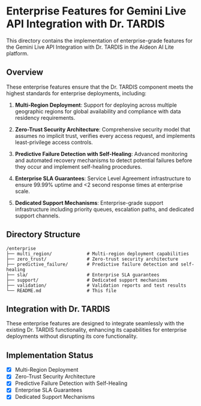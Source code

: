 # Enterprise Features for Gemini Live API Integration with Dr. TARDIS

This directory contains the implementation of enterprise-grade features for the Gemini Live API Integration with Dr. TARDIS in the Aideon AI Lite platform.

## Overview

These enterprise features ensure that the Dr. TARDIS component meets the highest standards for enterprise deployments, including:

1. **Multi-Region Deployment**: Support for deploying across multiple geographic regions for global availability and compliance with data residency requirements.

2. **Zero-Trust Security Architecture**: Comprehensive security model that assumes no implicit trust, verifies every access request, and implements least-privilege access controls.

3. **Predictive Failure Detection with Self-Healing**: Advanced monitoring and automated recovery mechanisms to detect potential failures before they occur and implement self-healing procedures.

4. **Enterprise SLA Guarantees**: Service Level Agreement infrastructure to ensure 99.99% uptime and <2 second response times at enterprise scale.

5. **Dedicated Support Mechanisms**: Enterprise-grade support infrastructure including priority queues, escalation paths, and dedicated support channels.

## Directory Structure

```
/enterprise
├── multi_region/             # Multi-region deployment capabilities
├── zero_trust/               # Zero-trust security architecture
├── predictive_failure/       # Predictive failure detection and self-healing
├── sla/                      # Enterprise SLA guarantees
├── support/                  # Dedicated support mechanisms
├── validation/               # Validation reports and test results
└── README.md                 # This file
```

## Integration with Dr. TARDIS

These enterprise features are designed to integrate seamlessly with the existing Dr. TARDIS functionality, enhancing its capabilities for enterprise deployments without disrupting its core functionality.

## Implementation Status

- [x] Multi-Region Deployment
- [x] Zero-Trust Security Architecture
- [x] Predictive Failure Detection with Self-Healing
- [x] Enterprise SLA Guarantees
- [x] Dedicated Support Mechanisms
